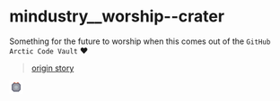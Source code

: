 # mindustry__worship--crater
Something for the future to worship when this comes out of the `GitHub Arctic Code Vault` ❤️

> [origin story](https://github.com/Anuken/Mindustry/pull/1260)

![crater](crater.png)
